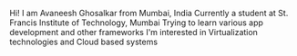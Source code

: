 Hi! I am Avaneesh Ghosalkar from Mumbai, India
Currently a student at St. Francis Institute of Technology, Mumbai
Trying to learn various app development and other frameworks
I'm interested in Virtualization technologies and Cloud based systems

